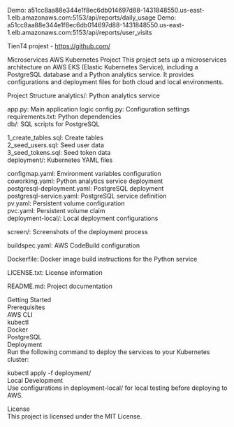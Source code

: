 Demo: a51cc8aa88e344e1f8ec6db014697d88-1431848550.us-east-1.elb.amazonaws.com:5153/api/reports/daily_usage
Demo: a51cc8aa88e344e1f8ec6db014697d88-1431848550.us-east-1.elb.amazonaws.com:5153/api/reports/user_visits


TienT4 projest - https://github.com/




Microservices AWS Kubernetes Project
This project sets up a microservices architecture on AWS EKS (Elastic Kubernetes Service), including a PostgreSQL database and a Python analytics service. It provides configurations and deployment files for both cloud and local environments.

Project Structure
analytics/: Python analytics service

app.py: Main application logic
config.py: Configuration settings
requirements.txt: Python dependencies <br>
db/: SQL scripts for PostgreSQL <br>

1_create_tables.sql: Create tables <br>
2_seed_users.sql: Seed user data <br>
3_seed_tokens.sql: Seed token data <br>
deployment/: Kubernetes YAML files <br>

configmap.yaml: Environment variables configuration <br>
coworking.yaml: Python analytics service deployment <br>
postgresql-deployment.yaml: PostgreSQL deployment <br>
postgresql-service.yaml: PostgreSQL service definition <br>
pv.yaml: Persistent volume configuration <br>
pvc.yaml: Persistent volume claim <br>
deployment-local/: Local deployment configurations <br>

screen/: Screenshots of the deployment process <br>

buildspec.yaml: AWS CodeBuild configuration <br>

Dockerfile: Docker image build instructions for the Python service <br>

LICENSE.txt: License information <br>

README.md: Project documentation <br>

Getting Started <br>
Prerequisites <br>
AWS CLI <br>
kubectl <br>
Docker <br>
PostgreSQL <br>
Deployment <br>
Run the following command to deploy the services to your Kubernetes cluster: <br>

kubectl apply -f deployment/ <br>
Local Development <br>
Use configurations in deployment-local/ for local testing before deploying to AWS. <br>

License <br>
This project is licensed under the MIT License. <br>
